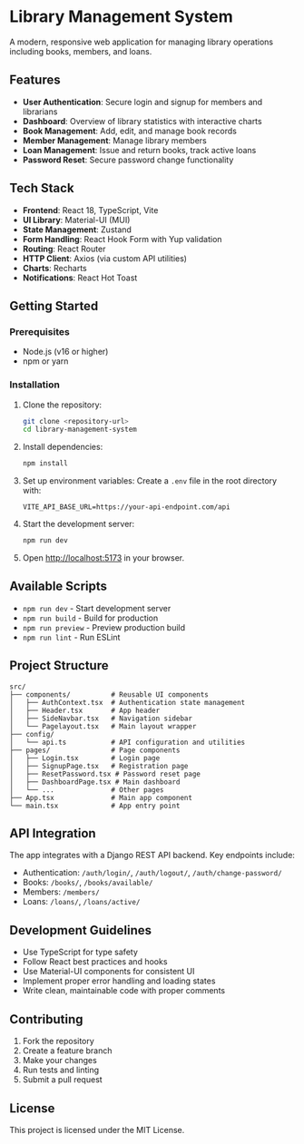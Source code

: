 # Library Management System

A modern, responsive web application for managing library operations including books, members, and loans.

## Features

- **User Authentication**: Secure login and signup for members and librarians
- **Dashboard**: Overview of library statistics with interactive charts
- **Book Management**: Add, edit, and manage book records
- **Member Management**: Manage library members
- **Loan Management**: Issue and return books, track active loans
- **Password Reset**: Secure password change functionality

## Tech Stack

- **Frontend**: React 18, TypeScript, Vite
- **UI Library**: Material-UI (MUI)
- **State Management**: Zustand
- **Form Handling**: React Hook Form with Yup validation
- **Routing**: React Router
- **HTTP Client**: Axios (via custom API utilities)
- **Charts**: Recharts
- **Notifications**: React Hot Toast

## Getting Started

### Prerequisites

- Node.js (v16 or higher)
- npm or yarn

### Installation

1. Clone the repository:
   ```bash
   git clone <repository-url>
   cd library-management-system
   ```

2. Install dependencies:
   ```bash
   npm install
   ```

3. Set up environment variables:
   Create a `.env` file in the root directory with:
   ```
   VITE_API_BASE_URL=https://your-api-endpoint.com/api
   ```

4. Start the development server:
   ```bash
   npm run dev
   ```

5. Open [http://localhost:5173](http://localhost:5173) in your browser.

## Available Scripts

- `npm run dev` - Start development server
- `npm run build` - Build for production
- `npm run preview` - Preview production build
- `npm run lint` - Run ESLint

## Project Structure

```
src/
├── components/          # Reusable UI components
│   ├── AuthContext.tsx  # Authentication state management
│   ├── Header.tsx       # App header
│   ├── SideNavbar.tsx   # Navigation sidebar
│   └── Pagelayout.tsx   # Main layout wrapper
├── config/
│   └── api.ts           # API configuration and utilities
├── pages/               # Page components
│   ├── Login.tsx        # Login page
│   ├── SignupPage.tsx   # Registration page
│   ├── ResetPassword.tsx # Password reset page
│   ├── DashboardPage.tsx # Main dashboard
│   └── ...              # Other pages
├── App.tsx              # Main app component
└── main.tsx             # App entry point
```

## API Integration

The app integrates with a Django REST API backend. Key endpoints include:

- Authentication: `/auth/login/`, `/auth/logout/`, `/auth/change-password/`
- Books: `/books/`, `/books/available/`
- Members: `/members/`
- Loans: `/loans/`, `/loans/active/`

## Development Guidelines

- Use TypeScript for type safety
- Follow React best practices and hooks
- Use Material-UI components for consistent UI
- Implement proper error handling and loading states
- Write clean, maintainable code with proper comments

## Contributing

1. Fork the repository
2. Create a feature branch
3. Make your changes
4. Run tests and linting
5. Submit a pull request

## License

This project is licensed under the MIT License.
